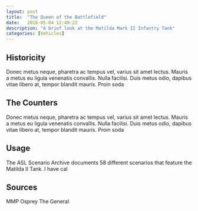 ```yaml
---
layout: post
title:  "The Queen of the Battlefield"
date:   2018-05-04 12:49:22
description: "A brief look at the Matilda Mark II Infantry Tank"
categories: [Vehicles]
---
```




Historicity
-------

Donec metus neque, pharetra ac tempus vel, varius sit amet lectus. Mauris a metus eu ligula venenatis convallis. Nulla facilisi. Duis metus odio, dapibus vitae libero at, tempor blandit mauris. Proin soda


The Counters
-------

Donec metus neque, pharetra ac tempus vel, varius sit amet lectus. Mauris a metus eu ligula venenatis convallis. Nulla facilisi. Duis metus odio, dapibus vitae libero at, tempor blandit mauris. Proin soda


Usage
-------

The ASL Scenario Archive documents 58 different scenarios that feature the Matilda II Tank. I have cal

Sources
-------

MMP
Osprey
The General
